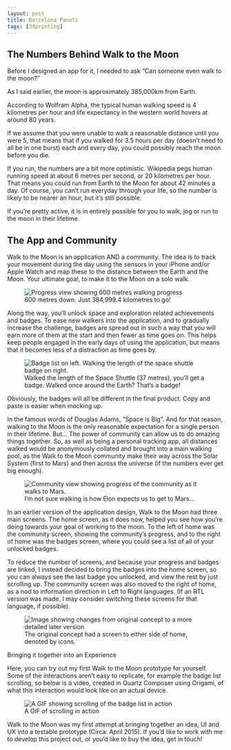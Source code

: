 ```yaml
---
layout: post
title: Barcelona Panots
tags: [3dprinting]
---
```


## The Numbers Behind Walk to the Moon

Before I designed an app for it, I needed to ask “Can someone even walk to the moon?”

As I said earlier, the moon is approximately 385,000km from Earth.

According to Wolfram Alpha, the typical human walking speed is 4 kilometres per hour and life expectancy in the western world hovers at around 80 years.

If we assume that you were unable to walk a reasonable distance until you were 5, that means that if you walked for 3.5 hours per day (doesn’t need to all be in one burst) each and every day, you could possibly reach the moon before you die.

If you run, the numbers are a bit more optimistic. Wikipedia pegs human running speed at about 6 metres per second, or 20 kilometres per hour. That means you could run from Earth to the Moon for about 42 minutes a day. Of course, you can’t run everyday through your life, so the number is likely to be nearer an hour, but it’s still possible.

If you’re pretty active, it is in entirely possible for you to walk, jog or run to the moon in their lifetime.

## The App and Community

Walk to the Moon is an application AND a community. The idea is to track your movement during the day using the sensors in your iPhone and/or Apple Watch and map these to the distance between the Earth and the Moon. Your ultimate goal, to make it to the Moon on a solo walk.

<figure class="figure d-block text-center">
  <img src="/img/walk-to-the-moon/600metres.png" class="figure-img img-fluid rounded" alt="Progress view showing 600 metres walking progress">
  <figcaption class="figure-caption text-center">600 metres down. Just 384,999.4 kilometres to go!</figcaption>
</figure>

Along the way, you’ll unlock space and exploration related achievements and badges. To ease new walkers into the application, and to gradually increase the challenge, badges are spread out in such a way that you will earn more of them at the start and then fewer as time goes on. This helps keep people engaged in the early days of using the application, but means that it becomes less of a distraction as time goes by.

<figure class="figure d-block text-center">
  <img src="/img/walk-to-the-moon/badges.jpg" class="figure-img img-fluid rounded" alt="Badge list on left. Walking the length of the space shuttle badge on right.">
  <figcaption class="figure-caption text-center">Walked the length of the Space Shuttle (37 metres), you’ll get a badge. Walked once around the Earth? That’s a badge!</figcaption>
</figure>

Obviously, the badges will all be different in the final product. Copy and paste is easier when mocking up.

In the famous words of Douglas Adams, “Space is Big”. And for that reason, walking to the Moon is the only reasonable expectation for a single person in their lifetime. But… The power of community can allow us to do amazing things together. So, as well as being a personal tracking app, all distances walked would be anonymously collated and brought into a main walking pool, as the Walk to the Moon community make their way across the Solar System (first to Mars) and then across the universe (if the numbers ever get big enough).

<figure class="figure d-block text-center">
  <img src="/img/walk-to-the-moon/community.png" class="figure-img img-fluid rounded" alt="Community view showing progress of the community as it walks to Mars.">
  <figcaption class="figure-caption text-center">I’m not sure walking is how Elon expects us to get to Mars…</figcaption>
</figure>

In an earlier version of the application design, Walk to the Moon had three main screens. The home screen, as it does now, helped you see how you’re doing towards your goal of working to the moon. To the left of home was the community screen, showing the community’s progress, and to the right of home was the badges screen, where you could see a list of all of your unlocked badges.

To reduce the number of screens, and because your progress and badges are linked, I instead decided to bring the badges into the home screen, so you can always see the last badge you unlocked, and view the rest by just scrolling up. The community screen was also moved to the right of home, as a nod to information direction in Left to Right languages. (If an RTL version was made, I may consider switching these screens for that language, if possible).

<figure class="figure d-block text-center">
  <img src="/img/walk-to-the-moon/concept.jpg" class="figure-img img-fluid rounded" alt="Image showing changes from original concept to a more detailed later version">
  <figcaption class="figure-caption text-center">The original concept had a screen to either side of home, denoted by icons.</figcaption>
</figure>

Bringing it together into an Experience

Here, you can try out my first Walk to the Moon prototype for yourself. Some of the interactions aren’t easy to replicate, for example the badge list scrolling, so below is a video, created in Quartz Composer using Origami, of what this interaction would look like on an actual device.

<figure class="figure d-block text-center">
  <img src="/img/walk-to-the-moon/scrolling.gif" class="figure-img img-fluid rounded" alt="A GIF showing scrolling of the badge list in action">
  <figcaption class="figure-caption text-center">A GIF of scrolling in action</figcaption>
</figure>

Walk to the Moon was my first attempt at bringing together an idea, UI and UX into a testable prototype (Circa: April 2015). If you’d like to work with me to develop this project out, or you’d like to buy the idea, get in touch!
